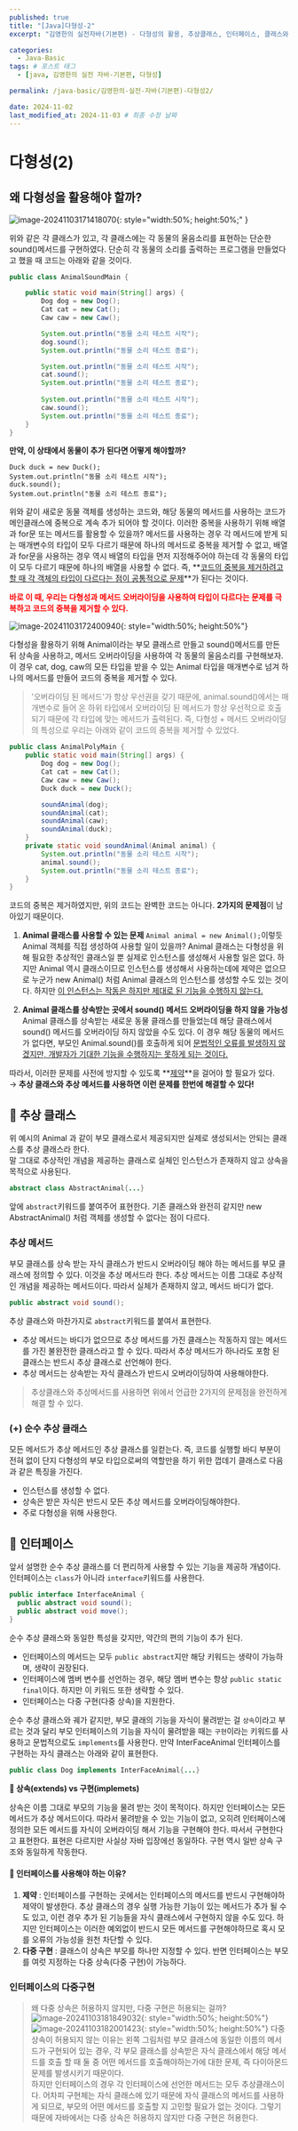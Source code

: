 ```yaml
---
published: true
title: "[Java]다형성-2"
excerpt: "김영한의 실전자바(기본편) - 다형성의 활용, 추상클래스, 인터페이스, 클래스와 인터페이스의 활용"

categories:
  - Java-Basic
tags: # 포스트 태그
  - [java, 김영한의 실전 자바-기본편, 다형성] 

permalink: /java-basic/김영한의-실전-자바(기본편)-다형성2/

date: 2024-11-02
last_modified_at: 2024-11-03 # 최종 수정 날짜
---
```


# 다형성(2)
## 왜 다형성을 활용해야 할까?
![image-20241103171418070]({{site.url}}/images/2024-11-02-java-basic-polymorphism2/image-20241103171418070.png){: style="width:50%; height:50%;" }

위와 같은 각 클래스가 있고, 각 클래스에는 각 동물의 울음소리를 표현하는 단순한 sound()메서드를 구현하였다. 단순히 각 동물의 소리를 출력하는 프로그램을 만들었다고 했을 때 코드는 아래와 같을 것이다.
```java
public class AnimalSoundMain {

    public static void main(String[] args) {
        Dog dog = new Dog();
        Cat cat = new Cat();
        Caw caw = new Caw();

        System.out.println("동물 소리 테스트 시작");
        dog.sound();
        System.out.println("동물 소리 테스트 종료");

        System.out.println("동물 소리 테스트 시작");
        cat.sound();
        System.out.println("동물 소리 테스트 종료");
      
        System.out.println("동물 소리 테스트 시작");
        caw.sound();
        System.out.println("동물 소리 테스트 종료");
    }
}
```
 **만약, 이 상태에서 동물이 추가 된다면 어떻게 해야할까?**
```
Duck duck = new Duck();
System.out.println("동물 소리 테스트 시작");
duck.sound();
System.out.println("동물 소리 테스트 종료");
```
위와 같이 새로운 동물 객체를 생성하는 코드와, 해당 동물의 메서드를 사용하는 코드가 메인클래스에 중복으로 계속 추가 되어야 할 것이다. 이러한 중복을 사용하기 위해 배열과 for문 또는 메서드를 활용할 수 있을까? 메서드를 사용하는 경우 각 메서드에 받게 되는 매개변수의 타입이 모두 다르기 때문에 하나의 메서드로 중복을 제거할 수 없고, 배열과 for문을 사용하는 경우 역시 배열의 타입을 먼저 지정해주어야 하는데 각 동물의 타입이 모두 다르기 때문에 하나의 배열을 사용할 수 없다. 즉, **<u>코드의 중복을 제거하려고 할 때 각 객체의 타입이 다르다는 점이 공통적으로 문제</u>**가 된다는 것이다. 

**<span style="color:red">바로 이 때, 우리는 다형성과 메서드 오버라이딩을 사용하여 타입이 다르다는 문제를 극복하고 코드의 중복을 제거할 수 있다.</span>**

![image-20241103172400940]({{site.url}}/images/2024-11-02-java-basic-polymorphism2/image-20241103172400940.png){: style="width:50%; height:50%"}

다형성을 활용하기 위해 Animal이라는 부모 클래스르 만들고 sound()메서드를 만든 뒤 상속을 사용하고, 메서드 오버라이딩을 사용하여 각 동물의 울음소리를 구현해보자. 이 경우 cat, dog, caw의 모든 타입을 받을 수 있는 Animal 타입을 매개변수로 넘겨 하나의 메서드를 만들어 코드의 중복을 제거할 수 있다.

> <span style="font-size:14px; color:gray"> '오버라이딩 된 메서드'가 항상 우선권을 갖기 때문에, animal.sound()에서는 매개변수로 들어 온 하위 타입에서 오버라이딩 된 메서드가 항상 우선적으로 호출 되기 때문에 각 타입에 맞는 메서드가 출력된다. 즉, 다형성 + 메서드 오버라이딩의 특성으로 우리는 아래와 같이 코드의 중복을 제거할 수 있었다.</span>

```java
public class AnimalPolyMain {
    public static void main(String[] args) {
        Dog dog = new Dog();
        Cat cat = new Cat();
        Caw caw = new Caw();
        Duck duck = new Duck();

        soundAnimal(dog);
        soundAnimal(cat);
        soundAnimal(caw);
        soundAnimal(duck);
    }
    private static void soundAnimal(Animal animal) {
        System.out.println("동물 소리 테스트 시작");
        animal.sound();
        System.out.println("동물 소리 테스트 종료");
    }
}
```

코드의 중복은 제거하였지만, 위의 코드는 완벽한 코드는 아니다. **2가지의 문제점**이 남아있기 때문이다. 

1. **Animal 클래스를 사용할 수 있는 문제**
   `Animal animal = new Animal();`이렇듯 Animal 객체를 직접 생성하여 사용할 일이 있을까? Animal 클래스는 다형성을 위해 필요한 추상적인 클래스일 뿐 실제로 인스턴스를 생성해서 사용할 일은 없다. 하지만 Animal 역시 클래스이므로 인스턴스를 생성해서 사용하는데에 제약은 없으므로 누군가 new Animal() 처럼 Animal 클래스의 인스턴스를 생성할 수도 있는 것이다. 하지만 <u>이 인스턴스는 작동은 하지만 제대로 된 기능을 수행하지 않는다.</u> 

2. **Animal 클래스를 상속받는 곳에서 sound() 메서드 오버라이딩을 하지 않을 가능성** 
   Animal 클래스를 상속받는 새로운 동물 클래스를 만들었는데 해당 클래스에서 sound() 메서드를 오버라이딩 하지 않았을 수도 있다. 이 경우 해당 동물의 메서드가 없다면, 부모인 Animal.sound()를 호출하게 되어 <u>문법적인 오류를 발생하지 않겠지만, 개발자가 기대한 기능을 수행하지는 못하게 되는 것이다.</u> 

따라서, 이러한 문제를 사전에 방지할 수 있도록 **<u>제약</u>**을 걸어야 할 필요가 있다. <br>→ **추상 클래스와 추상 메서드를 사용하면 이런 문제를 한번에 해결할 수 있다!**

## 🔻 추상 클래스

위 예시의 Animal 과 같이 부모 클래스로서 제공되지만 실제로 생성되서는 안되는 클래스를 추상 클래스라 한다.<br>말 그대로 추상적인 개념을 제공하는 클래스로 실체인 인스턴스가 존재하지 않고 상속을 목적으로 사용된다.

```java
abstract class AbstractAnimal{...}
```

앞에 `abstract`키워드를 붙여주어 표현한다. 기존 클래스와 완전히 같지만 new AbstractAnimal() 처럼 객체를 생성할 수 없다는 점이 다르다. 

### 추상 메서드

부모 클래스를 상속 받는 자식 클래스가 반드시 오버라이딩 해야 하는 메서드를 부모 클래스에 정의할 수 있다. 이것을 추상 메서드라 한다. 추상 메서드는 이름 그대로 추상적인 개념을 제공하는 메서드이다. 따라서 실체가 존재하지 않고, 메서드 바디가 없다.

```java
public abstract void sound();
```

추상 클래스와 마찬가지로 `abstract`키워드를 붙여서 표현한다. 

- 추상 메서드는 바디가 없으므로 추상 메서드를 가진 클래스는 작동하지 않는 메서드를 가진 불완전한 클래스라고 할 수 있다. 따라서 추상 메서드가 하나라도 포함 된 클래스는 반드시 추상 클래스로 선언해야 한다.  
- 추상 메서드는 상속받는 자식 클래스가 반드시 오버라이딩하여 사용해야한다.

> 추상클래스와 추상메서드를 사용하면 위에서 언급한 2가지의 문제점을 완전하게 해결 할 수 있다. 

### (+) 순수 추상 클래스

모든 메서드가 추상 메서드인 추상 클래스를 일컫는다. 즉, 코드를 실행할 바디 부분이 전혀 없이 단지 다형성의 부모 타입으로써의 역할만을 하기 위한 껍데기 클래스로 다음과 같은 특징을 가진다. 

* 인스턴스를 생성할 수 없다. 
* 상속은 받은 자식은 반드시 모든 추상 메서드를 오버라이딩해야한다.
* 주로 다형성을 위해 사용한다.

## 🔻 인터페이스

앞서 설명한 순수 추상 클래스를 더 편리하게 사용할 수 있는 기능을 제공하 개념이다. 인터페이스는 `class`가 아니라 `interface`키워드를 사용한다.

```java
public interface InterfaceAnimal {
  public abstract void sound();
  public abstract void move();
}
```

순수 추상 클래스와 동일한 특성을 갖지만, 약간의 편의 기능이 추가 된다. 

- 인터페이스의 메서드는 모두 `public abstract`지만 해당 키워드는 생략이 가능하며, 생략이 권장된다.
- 인터페이스에 멤버 변수를 선언하는 경우, 해당 멤버 변수는 항상 `public static final`이다. 하지만 이 키워드 또한 생략할 수 있다. 
- 인터페이스는 다중 구현(다중 상속)을 지원한다.

순수 추상 클래스와 궤가 같지만, 부모 클래의 기능을 자식이 물려받는 걸 `상속`이라고 부르는 것과 달리 부모 인터페이스의 기능을 자식이 물려받을 때는 `구현`이라는 키워드를 사용하고 문법적으로도 `implements`를 사용한다. 만약 InterFaceAnimal 인터페이스를 구현하는 자식 클래스는 아래와 같이 표현한다.

```java
public class Dog implements InterFaceAnimal{...}
```

**📍 상속(extends) vs 구현(implemets)**

상속은 이름 그대로 부모의 기능을 물려 받는 것이 목적이다. 하지만 인터페이스는 모든 메서드가 추상 메서드이다. 따라서 물려받을 수 있는 기능이 없고, 오히려 인터페이스에 정의한 모든 메서드를 자식이 오버라이딩 해서 기능을 구현해야 한다. 따서서 구현한다고 표현한다. 표현은 다르지만 사실상 자바 입장에선 동일하다. 구현 역시 일반 상속 구조와 동일하게 작동한다.

#### 📍 인터페이스를 사용해야 하는 이유?

1. **제약** : 인터페이스를 구현하는 곳에서는 인터페이스의 메서드를 반드시 구현해야하 제약이 발생한다. 추상 클래스의 경우 실행 가능한 기능이 있는 메서드가 추가 될 수 도 있고, 이런 경우 추가 된 기능들을 자식 클래스에서 구현하지 않을 수도 있다. 하지만 인터페이스는 이러한 예외없이 반드시 모든 메서드를 구현해야하므로 혹시 모를 오류의 가능성을 원천 차단할 수 있다.
2. **다중 구현** : 클래스이 상속은 부모를 하나만 지정할 수 있다. 반면 인터페이스는 부모를 여럿 지정하는 다중 상속(다중 구현)이 가능하다.

### 인터페이스의 다중구현 
> 왜 다중 상속은 허용하지 않지만, 다중 구현은 허용되는 걸까?
> ![image-20241103181849032]({{site.url}}/images/2024-11-02-java-basic-polymorphism2/image-20241103181849032.png){: style="width:50%; height:50%"}![image-20241103182001423]({{site.url}}/images/2024-11-02-java-basic-polymorphism2/image-20241103182001423.png){: style="width:50%; height:50%"}
> 다중 상속이 허용되지 않는 이유는 왼쪽 그림처럼 부모 클래스에 동일한 이름의 메서드가 구현되어 있는 경우, 각 부모 클래스를 상속받은 자식 클래스에서 해당 메서드를 호출 할 때 둘 중 어떤 메서드를 호출해야하는가에 대한 문제, 즉 다이아몬드 문제를 발생시키기 때문이다.<br>하지만 인터페이스의 경우 각 인터페이스에 선언한 메서드는 모두 추상클래스이다. 어차피 구현체는 자식 클래스에 있기 때문에 자식 클래스의 메서드를 사용하게 되므로, 부모의 어떤 메서드를 호출할 지 고민할 필요가 없는 것이다. 그렇기 때문에 자바에서는 다중 상속은 허용하지 않지만 다중 구현은 허용한다.



